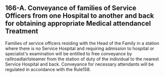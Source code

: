 ## 166-A. Conveyance of families of Service Officers from one Hospital to another and back for obtaining appropriate Medical attendancel Treatment

Families of service officers residing with the Head of the Family in a station where there is no Service Hospital and requiring admission to hospital or specialist's examination will be entitled to free conveyance by raillroadlairlsteamer from the station of duty of the individual to the nearest Service Hospital and back. Conveyance for necessary attendants will be regulated in accordance with the Rule158.
